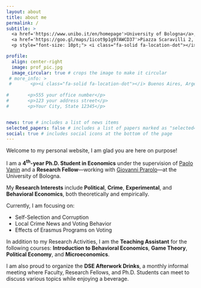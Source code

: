 ```yaml
---
layout: about
title: about me
permalink: /
subtitle: >
  <a href='https://www.unibo.it/en/homepage'>University of Bologna</a>, <a href='https://dse.unibo.it/en'>Department of Economics</a> <br>
  <a href='https://goo.gl/maps/1icot9p1g97AWCD37'>Piazza Scaravilli 2, 40126, Bologna</a> <br>
  <p style="font-size: 10pt;"> <i class="fa-solid fa-location-dot"></i> Buenos Aires, Argentina</p>

profile:
  align: center-right
  image: prof_pic.jpg
  image_circular: true # crops the image to make it circular
 # more_info: >
 #       <p><i class="fa-solid fa-location-dot"></i> Buenos Aires, Argentina</p>
        
#       <p>555 your office number</p>
#       <p>123 your address street</p>
#       <p>Your City, State 12345</p>


news: true # includes a list of news items
selected_papers: false # includes a list of papers marked as "selected={true}"
social: true # includes social icons at the bottom of the page
---
```


Welcome to my personal website, I am glad you are here on purpose!

I am a <b style="text-color: $white-color;">4<sup>th</sup>-year Ph.D. Student in Economics</b> under the supervision of [Paolo Vanin](https://sites.google.com/site/paolovanin/) and a <b style="text-color: $white-color;">Research Fellow</b>&mdash;working with [Giovanni Prarolo](https://sites.google.com/site/giovanniprarolo/)&mdash;at the University of Bologna.

My <b style="text-color: $white-color;">Research Interests</b> include <b style="text-color: $white-color;">Political</b>, <b style="text-color: $white-color;">Crime</b>, <b style="text-color: $white-color;">Experimental</b>, and <b style="text-color: $white-color;">Behavioral Economics</b>, both theoretically and empirically.

Currently, I am focusing on:
 <ul>
  <li>Self-Selection and Corruption</li>
  <li>Local Crime News and Voting Behavior</li>
  <li>Effects of Erasmus Programs on Voting</li>
</ul>

In addition to my Research Activities, I am the <b style="text-color: $white-color;">Teaching Assistant</b> for the following courses: <b style="text-color: $white-color;">Introduction to Behavioral Economics</b>, <b style="text-color: $white-color;">Game Theory</b>, <b style="text-color: $white-color;">Political Economy</b>, and <b style="text-color: $white-color;">Microeconomics</b>.

I am also proud to organize the <b style="text-color: $white-color;">DSE Afterwork Drinks</b>, a monthly informal meeting where Faculty, Research Fellows, and Ph.D. Students can meet to discuss various topics while enjoying a beverage.
